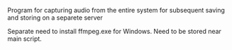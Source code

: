 Program for capturing audio from the entire system for subsequent saving and storing on a separete server 

Separate need to install ffmpeg.exe for Windows. Need to be stored near main script.
